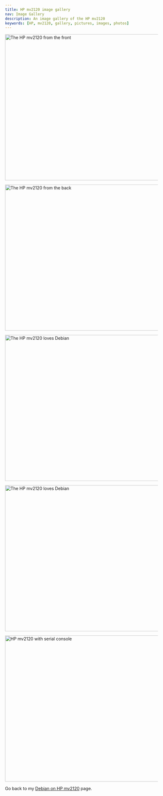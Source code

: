 ```yaml
---
title: HP mv2120 image gallery
nav: Image Gallery
description: An image gallery of the HP mv2120
keywords: [HP, mv2120, gallery, pictures, images, photos]
---
```


<p>
<a href = "../images/img_0001.jpg">
<img src = "../images/img_0001s.jpg" class="border" alt = "The HP mv2120 from the front" width="640" height="480" />
</a>
</p>

<p>
<a href = "../images/img_0002.jpg">
<img src = "../images/img_0002s.jpg" class="border" alt = "The HP mv2120 from the back" width="640" height="480" />
</a>
</p>

<p>
<a href = "../images/img_0101.jpg">
<img src = "../images/img_0101s.jpg" class="border" alt = "The HP mv2120 loves Debian" width="640" height="480" />
</a>
</p>

<p>
<a href = "../images/img_0102.jpg">
<img src = "../images/img_0102s.jpg" class="border" alt = "The HP mv2120 loves Debian" width="640" height="480" />
</a>
</p>

<p>
<a href = "../images/img_0201.jpg">
<img src = "../images/img_0201s.jpg" class="border" alt = "HP mv2120 with serial console" width="640" height="480" />
</a>
</p>

Go back to my <a href = "..">Debian on HP mv2120</a> page.

